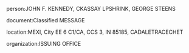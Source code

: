 person:JOHN F. KENNEDY, CKASSAY LPSHRINK, GEORGE STEENS

document:Classified MESSAGE

location:MEXI, City EE 6 C1/CA, CCS 3, IN 85185, CADALETRACECHET

organization:ISSUING OFFICE

